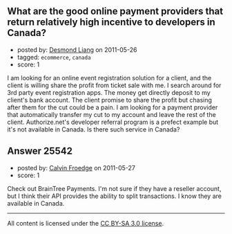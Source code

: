 ## What are the good online payment providers that return relatively high incentive to developers in Canada?

- posted by: [Desmond Liang](https://stackexchange.com/users/-1/10786-desmond-liang) on 2011-05-26
- tagged: `ecommerce`, `canada`
- score: 1

I am looking for an online event registration solution for a client, and the client is willing share the profit from ticket sale with me. I search around for 3rd party event registration apps. The money get directly deposit to my client's bank account. The client promise to share the profit but chasing after them for the cut could be a pain. I am looking for a payment provider that automatically transfer my cut to my account and leave the rest of the client. Authorize.net's developer referral program is a prefect example but it's not available in Canada. Is there such service in Canada?


## Answer 25542

- posted by: [Calvin Froedge](https://stackexchange.com/users/-1/10772-calvin-froedge) on 2011-05-27
- score: 1

Check out BrainTree Payments.  I'm not sure if they have a reseller account, but I think their API provides the ability to split transactions.  I know they are available in Canada.  



---

All content is licensed under the [CC BY-SA 3.0 license](https://creativecommons.org/licenses/by-sa/3.0/).
